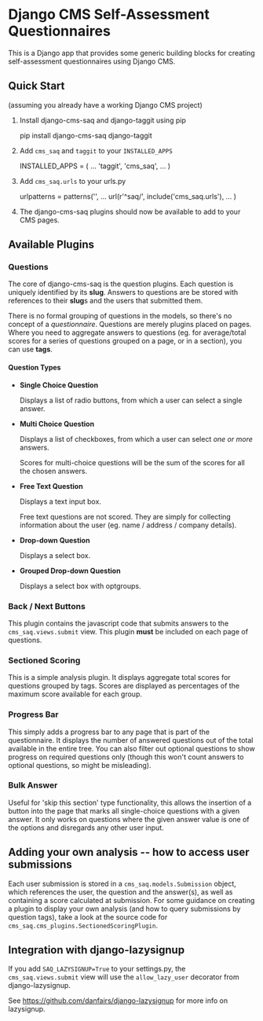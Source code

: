 # Django CMS Self-Assessment Questionnaires

This is a Django app that provides some generic building blocks for creating
self-assessment questionnaires using Django CMS.

## Quick Start

(assuming you already have a working Django CMS project)

1. Install django-cms-saq and django-taggit using pip

    pip install django-cms-saq django-taggit

2. Add `cms_saq` and `taggit` to your `INSTALLED_APPS`

    INSTALLED_APPS = (
        ...
        'taggit',
        'cms_saq',
        ...
    )

3. Add `cms_saq.urls` to your urls.py

    urlpatterns = patterns('',
        ...
        url(r'^saq/', include('cms_saq.urls'),
        ...
    )

4. The django-cms-saq plugins should now be available to add to your CMS
   pages.

## Available Plugins

### Questions

The core of django-cms-saq is the question plugins.  Each question is
uniquely identified by its **slug**.  Answers to questions are be stored
with references to their **slug**s and the users that submitted them.

There is no formal grouping of questions in the models, so there's no concept
of a *questionnaire*.  Questions are merely plugins placed on pages.  Where
you need to aggregate answers to questions (eg. for average/total scores for
a series of questions grouped on a page, or in a section), you can use
**tags**.

#### Question Types

- **Single Choice Question**

  Displays a list of radio buttons, from which a user can select a single
  answer.

- **Multi Choice Question**

  Displays a list of checkboxes, from which a user can select *one or more*
  answers.

  Scores for multi-choice questions will be the sum of the scores for all the
  chosen answers.

- **Free Text Question**

  Displays a text input box.

  Free text questions are not scored.  They are simply for collecting
  information about the user (eg. name / address / company details).

- **Drop-down Question**

  Displays a select box.

- **Grouped Drop-down Question**

  Displays a select box with optgroups.

### Back / Next Buttons

This plugin contains the javascript code that submits answers to the
`cms_saq.views.submit` view.  This plugin **must** be included on each page
of questions.

### Sectioned Scoring

This is a simple analysis plugin.  It displays aggregate total scores for
questions grouped by tags.  Scores are displayed as percentages of the
maximum score available for each group.

### Progress Bar

This simply adds a progress bar to any page that is part of the questionnaire.
It displays the number of answered questions out of the total available in the
entire tree. You can also filter out optional questions to show progress on
required questions only (though this won't count answers to optional questions,
so might be misleading).

### Bulk Answer

Useful for 'skip this section' type functionality, this allows the insertion of
a button into the page that marks all single-choice questions with a given
answer. It only works on questions where the given answer value is one of the
options and disregards any other user input.

## Adding your own analysis -- how to access user submissions

Each user submission is stored in a `cms_saq.models.Submission` object, which
references the user, the question and the answer(s), as well as containing a
score calculated at submission.  For some guidance on creating a plugin to
display your own analysis (and how to query submissions by question tags),
take a look at the source code for
`cms_saq.cms_plugins.SectionedScoringPlugin`.

## Integration with django-lazysignup

If you add `SAQ_LAZYSIGNUP=True` to your settings.py, the
`cms_saq.views.submit` view will use the `allow_lazy_user` decorator from
django-lazysignup.

See https://github.com/danfairs/django-lazysignup for more info on lazysignup.

